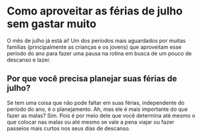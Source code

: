 # Como aproveitar as férias de julho sem gastar muito

O mês de julho já está aí! Um dos períodos mais aguardados por muitas famílias (principalmente as crianças e os jovens) que aproveitam esse período do ano para fazer uma pausa na rotina em busca de um pouco de descanso e lazer.

## Por que você precisa planejar suas férias de julho?

Se tem uma coisa que não pode faltar em suas férias, independente do período do ano, é o planejamento. Ah, mas ele é mais importante do que fazer as malas? Sim. Pois é por meio dele que você determina até mesmo o que colocar nas malas ou até mesmo se vale a pena viajar ou fazer passeios mais curtos nos seus dias de descanso.
